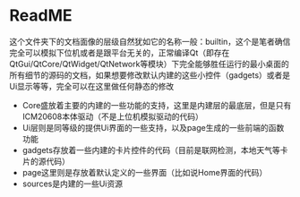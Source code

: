 # ReadME

​	这个文件夹下的文档面像的层级自然犹如它的名称一般：builtin，这个是笔者确信完全可以模拟下位机或者是跟平台无关的，正常编译Qt（即存在QtGui/QtCore/QtWidget/QtNetwork等模块）下完全能够胜任运行的最小桌面的所有细节的源码的文档，如果想要修改默认内建的这些小控件（gadgets）或者是Ui显示等等，完全可以在这里做任何静态的修改

- Core盛放着主要的内建的一些功能的支持，这里是内建层的最底层，但是只有ICM20608本体驱动（不是上位机模拟驱动的代码）
- Ui层则是同等级的提供Ui界面的一些支持，以及page生成的一些前端的函数功能
- gadgets存放着一些内建的卡片控件的代码（目前是联网检测，本地天气等卡片的源代码）
- page这里则是存放着默认定义的一些界面（比如说Home界面的代码）
- sources是内建的一些Ui资源
